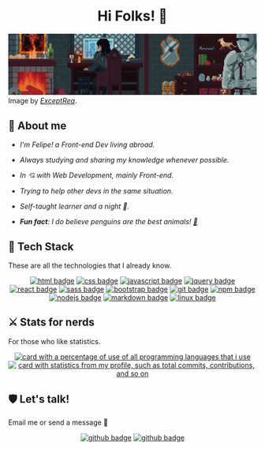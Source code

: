 <h1 align="center">Hi Folks! 🖖</h1>

<a href="https://github.com/feliperdamaceno"><img alt="A medieval gaming room, with a guy sitting on a computer" src="img/medieval-gaming-room.gif"></a>
Image by <i><a href="https://www.artstation.com/exceptrea">ExceptRea</a></i>.

## 🏹 About me

- _I'm Felipe! a Front-end Dev living abroad._

- _Always studying and sharing my knowledge whenever possible._

- _In 💘 with Web Development, mainly Front-end._

- _Trying to help other devs in the same situation._

- _Self-taught learner and a night 🦉._

- _**Fun fact**: I do believe penguins are the best animals! <a href="https://en.wikipedia.org/wiki/Linux">🐧</a>_

## 🔮 Tech Stack

These are all the technologies that I already know.

<div align="center">
  <!-- HTML Badge -->
  <a href="https://github.com/feliperdamaceno"><img alt="html badge" src="https://img.shields.io/badge/HTML-f1692d?style=for-the-badge&logo=HTML5&logoColor=white"></a>
  <!-- CSS Badge -->
  <a href="https://github.com/feliperdamaceno"><img alt="css badge" src="https://img.shields.io/badge/CSS-1572b6?style=for-the-badge&logo=CSS3&logoColor=white"></a>
  <!-- JavaScript Badge -->
  <a href="https://github.com/feliperdamaceno"><img alt="javascript badge" src="https://img.shields.io/badge/JavaScript-f0db4f?style=for-the-badge&logo=javascript&logoColor=black"></a>
  <!-- jQuery Badge -->
  <a href="https://github.com/feliperdamaceno"><img alt="jquery badge" src="https://img.shields.io/badge/jQuery-0769ad?style=for-the-badge&logo=jquery&logoColor=white"></a>
  <!-- React Badge -->
  <a href="https://github.com/feliperdamaceno"><img alt="react badge" src="https://img.shields.io/badge/React-57bcda?style=for-the-badge&logo=react&logoColor=white"></a>
  <!-- SASS Badge -->
  <a href="https://github.com/feliperdamaceno"><img alt="sass badge" src="https://img.shields.io/badge/SASS-cf649a?style=for-the-badge&logo=SASS&logoColor=white"></a>
  <!-- Bootstrap Badge -->
  <a href="https://github.com/feliperdamaceno"><img alt="bootstrap badge" src="https://img.shields.io/badge/Bootstrap-7952b3?style=for-the-badge&logo=Bootstrap&logoColor=white"></a>
  <!-- Git Badge -->
  <a href="https://github.com/feliperdamaceno"><img alt="git badge" src="https://img.shields.io/badge/Git-f05032?style=for-the-badge&logo=Git&logoColor=white"></a>
  <!-- NPM Badge -->
  <a href="https://github.com/feliperdamaceno"><img alt="npm badge" src="https://img.shields.io/badge/NPM-cb3837?style=for-the-badge&logo=NPM&logoColor=white"></a>
  <!-- Node.js Badge -->
  <a href="https://github.com/feliperdamaceno"><img alt="nodejs badge" src="https://img.shields.io/badge/Node.js-43853d?style=for-the-badge&logo=Node.js&logoColor=white"></a>
  <!-- Markdown Badge -->
  <a href="https://github.com/feliperdamaceno"><img alt="markdown badge" src="https://img.shields.io/badge/Markdown-000000?style=for-the-badge&logo=Markdown&logoColor=white"></a>
  <!-- Linux Badge -->
  <a href="https://github.com/feliperdamaceno"><img alt="linux badge" src="https://img.shields.io/badge/Linux-000000?style=for-the-badge&logo=Linux&logoColor=white"></a>
</div>

## ⚔️ Stats for nerds

For those who like statistics.

<div align="center">
  <!-- Programming Languages Card -->
  <a href="https://github.com/feliperdamaceno"><img height="150em" alt="card with a percentage of use of all programming languages that i use" src="https://github-readme-stats.vercel.app/api/top-langs/?username=feliperdamaceno&theme=react&layout=compact&langs_count=8&hide_border=true&custom_title=Top%20languages"/></a>
  <!-- Commits Info Card -->
  <a href="https://github.com/feliperdamaceno"><img height="150em" alt="card with statistics from my profile, such as total commits, contributions, and so on" src="https://github-readme-stats.vercel.app/api?username=feliperdamaceno&theme=react&show_icons=true&include_all_commits=true&%20count_private=true&hide_border=true&hide=stars&custom_title=Github%20Info"/></a>
</div>

## 🛡️ Let's talk!

Email me or send a message 🙌

<div align="center">
  <!-- Email Badge -->
  <a href="mailto:feliperdamaceno@sent.com"><img alt="github badge" src="https://img.shields.io/badge/Email-0067b9?style=for-the-badge&logo=minutemailer&logoColor=white"></a>
  <!-- Github Badge -->
  <a href="https://github.com/feliperdamaceno/feliperdamaceno/issues"><img alt="github badge" src="https://img.shields.io/badge/GitHub-242a30?style=for-the-badge&logo=GitHub&logoColor=white"></a>
</div>
